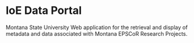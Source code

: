 IoE Data Portal
===============

Montana State University Web application for the retrieval and display of metadata and data associated with Montana EPSCoR Research Projects.

